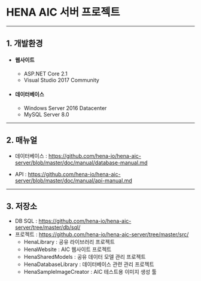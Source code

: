 # HENA AIC 서버 프로젝트
--------------------------------
## 1. 개발환경
- #### 웹사이트
    - ASP.NET Core 2.1
    - Visual Studio 2017 Community

- #### 데이터베이스
    - Windows Server 2016 Datacenter
    - MySQL Server 8.0

--------------------------------
## 2. 매뉴얼
- 데이터베이스 : https://github.com/hena-io/hena-aic-server/blob/master/doc/manual/database-manual.md

- API : https://github.com/hena-io/hena-aic-server/blob/master/doc/manual/api-manual.md

----------------------------------------
## 3. 저장소
   - DB SQL : https://github.com/hena-io/hena-aic-server/tree/master/db/sql/
   - 프로젝트 : https://github.com/hena-io/hena-aic-server/tree/master/src/
        - HenaLibrary : 공유 라이브러리 프로젝트
        - HenaWebsite : AIC 웹사이트 프로젝트
        - HenaSharedModels : 공유 데이터 모델 관리 프로젝트
        - HenaDatabaseLibrary : 데이터베이스 관련 관리 프로젝트
        - HenaSampleImageCreator : AIC 테스트용 이미지 생성 툴